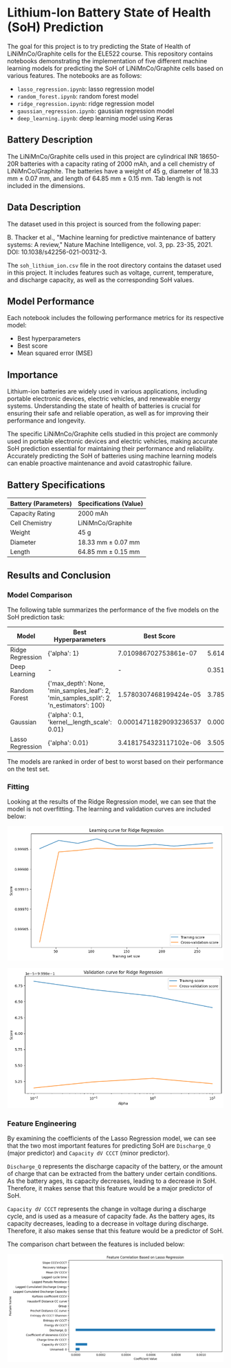 # Lithium-Ion Battery State of Health (SoH) Prediction
The goal for this project is to try predicting the State of Health of LiNiMnCo/Graphite cells for the ELE522 course.
This repository contains notebooks demonstrating the implementation of five different machine learning models for predicting the SoH of LiNiMnCo/Graphite cells based on various features. The notebooks are as follows:

- `lasso_regression.ipynb`: lasso regression model
- `random_forest.ipynb`: random forest model
- `ridge_regression.ipynb`: ridge regression model
- `gaussian_regression.ipynb`: gaussian regression model
- `deep_learning.ipynb`: deep learning model using Keras

## Battery Description

The LiNiMnCo/Graphite cells used in this project are cylindrical INR 18650-20R batteries with a capacity rating of 2000 mAh, and a cell chemistry of LiNiMnCo/Graphite. The batteries have a weight of 45 g, diameter of 18.33 mm ± 0.07 mm, and length of 64.85 mm ± 0.15 mm. Tab length is not included in the dimensions.

## Data Description

The dataset used in this project is sourced from the following paper:

B. Thacker et al., "Machine learning for predictive maintenance of battery systems: A review," Nature Machine Intelligence, vol. 3, pp. 23-35, 2021. DOI: 10.1038/s42256-021-00312-3.

The `soh_lithium_ion.csv` file in the root directory contains the dataset used in this project. It includes features such as voltage, current, temperature, and discharge capacity, as well as the corresponding SoH values.

## Model Performance

Each notebook includes the following performance metrics for its respective model:

- Best hyperparameters
- Best score
- Mean squared error (MSE)

## Importance

Lithium-ion batteries are widely used in various applications, including portable electronic devices, electric vehicles, and renewable energy systems. Understanding the state of health of batteries is crucial for ensuring their safe and reliable operation, as well as for improving their performance and longevity.

The specific LiNiMnCo/Graphite cells studied in this project are commonly used in portable electronic devices and electric vehicles, making accurate SoH prediction essential for maintaining their performance and reliability. Accurately predicting the SoH of batteries using machine learning models can enable proactive maintenance and avoid catastrophic failure.

## Battery Specifications

| Battery (Parameters) | Specifications (Value) |
| -------------------- | ---------------------- |
| Capacity Rating      | 2000 mAh                |
| Cell Chemistry       | LiNiMnCo/Graphite       |
| Weight               | 45 g                    |
| Diameter             | 18.33 mm ± 0.07 mm      |
| Length               | 64.85 mm ± 0.15 mm      |

## Results and Conclusion

### Model Comparison

The following table summarizes the performance of the five models on the SoH prediction task:

| Model             | Best Hyperparameters                                        | Best Score        | MSE on Test Set   |
|-------------------|-------------------------------------------------------------|-------------------|-------------------|
| Ridge Regression  | {'alpha': 1}                                                | 7.010986702753861e-07 | 5.61465748160752e-07 |
| Deep Learning     | -                                                           | -                 | 0.3512989889333423 |
| Random Forest     | {'max_depth': None, 'min_samples_leaf': 2, 'min_samples_split': 2, 'n_estimators': 100} | 1.5780307468199424e-05 | 3.7850288454312208e-06 |
| Gaussian          | {'alpha': 0.1, 'kernel__length_scale': 0.01}                | 0.00014711829093236537 | 0.00016082866805543846 |
| Lasso Regression  | {'alpha': 0.01}                                             | 3.4181754323117102e-06 | 3.5052655927481366e-06 |

The models are ranked in order of best to worst based on their performance on the test set.

### Fitting

Looking at the results of the Ridge Regression model, we can see that the model is not overfitting. The learning and validation curves are included below:

![Ridge Regression Learning Curve](/img/learning_curve.png)

![Ridge Regression Validation Curve](/img/validation_curve.png)

### Feature Engineering

By examining the coefficients of the Lasso Regression model, we can see that the two most important features for predicting SoH are `Discharge_Q` (major predictor) and `Capacity dV CCCT` (minor predictor). 

`Discharge_Q` represents the discharge capacity of the battery, or the amount of charge that can be extracted from the battery under certain conditions. As the battery ages, its capacity decreases, leading to a decrease in SoH. Therefore, it makes sense that this feature would be a major predictor of SoH.

`Capacity dV CCCT` represents the change in voltage during a discharge cycle, and is used as a measure of capacity fade. As the battery ages, its capacity decreases, leading to a decrease in voltage during discharge. Therefore, it also makes sense that this feature would be a predictor of SoH.

The comparison chart between the features is included below:

![Feature Comparison Chart](/img/features.png)

